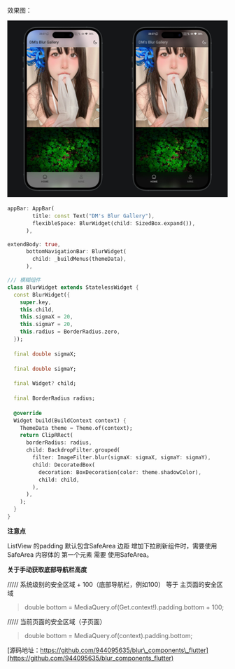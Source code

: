 效果图：

<img src="https://raw.githubusercontent.com/944095635/blur_components_flutter/master/preview.png" width='600'>

```dart
appBar: AppBar(
        title: const Text("DM's Blur Gallery"),
        flexibleSpace: BlurWidget(child: SizedBox.expand()),
      ),
```

```dart
extendBody: true,
      bottomNavigationBar: BlurWidget(
        child: _buildMenus(themeData),
      ),
```

```dart
/// 模糊组件
class BlurWidget extends StatelessWidget {
  const BlurWidget({
    super.key,
    this.child,
    this.sigmaX = 20,
    this.sigmaY = 20,
    this.radius = BorderRadius.zero,
  });

  final double sigmaX;

  final double sigmaY;

  final Widget? child;

  final BorderRadius radius;

  @override
  Widget build(BuildContext context) {
    ThemeData theme = Theme.of(context);
    return ClipRRect(
      borderRadius: radius,
      child: BackdropFilter.grouped(
        filter: ImageFilter.blur(sigmaX: sigmaX, sigmaY: sigmaY),
        child: DecoratedBox(
          decoration: BoxDecoration(color: theme.shadowColor),
          child: child,
        ),
      ),
    );
  }
}

```

**注意点**

ListView 的padding 默认包含SafeArea 边距
增加下拉刷新组件时，需要使用SafeArea 内容体的 第一个元素 需要 使用SafeArea。

**关于手动获取底部导航栏高度**

///// 系统级别的安全区域 + 100（底部导航栏，例如100） 等于 主页面的安全区域

> double bottom = MediaQuery.of(Get.context!).padding.bottom + 100;

///// 当前页面的安全区域（子页面）

> double bottom = MediaQuery.of(context).padding.bottom;

[源码地址：https://github.com/944095635/blur\_components\_flutter](https://github.com/944095635/blur_components_flutter)
